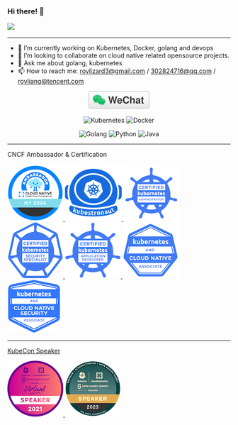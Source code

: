 ### Hi there! 👋

![](https://github-readme-stats.vercel.app/api?username=lianghao208&theme=buefy&show_icons=true&hide=stars&count_private=true&include_all_commits=true)
<!--
**lianghao208/lianghao208** is a ✨ _special_ ✨ repository because its `README.md` (this file) appears on your GitHub profile.
---
Here are some ideas to get you started:
-->
---

- 🔭 I’m currently working on Kubernetes, Docker, golang and devops
- 👯 I’m looking to collaborate on cloud native related opensource projects.
- 💬 Ask me about golang, kubernetes
- 📫 How to reach me: roylizard3@gmail.com / 302824716@qq.com / royliang@tencent.com

<p align="center">
  <a href="https://raw.githubusercontent.com/lianghao208/lianghao208/master/img/wechat-qr-code.jpg"><img src="img/wechat.svg" alt="微信"></a>
</p>

<p align="center">
  <img alt="Kubernetes" src="https://img.shields.io/static/v1?style=flat&logo=Kubernetes&label=&message=Kubernetes&color=767676">
  <img alt="Docker" src="https://img.shields.io/static/v1?style=flat&logo=Docker&label=&message=Docker&color=767676">
</p>

<p align="center">
  <img alt="Golang" src="https://img.shields.io/static/v1?style=flat&logo=Go&label=&message=Golang&color=767676">
  <img alt="Python" src="https://img.shields.io/static/v1?style=flat&logo=Python&label=&message=Python&color=767676">
  <img alt="Java" src="https://img.shields.io/static/v1?style=flat&logo=Java&label=&message=Java&color=767676">
</p>

---
CNCF Ambassador & Certification

<a href="https://www.cncf.io/people/ambassadors/?p=roy-liang" target="_blank">![](./cncf-ambassador-h1-2024.png)
<a href="https://www.credly.com/badges/f65155ec-d7c6-46b9-9ca2-a97c8c1025ba/public_url" target="_blank">![](./kubestronaut.png)
<a href="https://www.credly.com/badges/ea69abad-7a36-4121-8e96-2aa49bbdf4c7/public_url" target="_blank">![](./cka-certified-kubernetes-administrator.png)
<a href="https://www.credly.com/badges/5bcb451e-1f63-4c84-975d-d3924da292fb/public_url" target="_blank">![](./cks-certified-kubernetes-security-specialist.png)
<a href="https://www.credly.com/badges/88f5b10a-8b64-4e1d-807d-6ffcde5a8030/public_url" target="_blank">![](./ckad-certified-kubernetes-application-developer.png)
<a href="https://www.credly.com/badges/78856dc7-8d74-450b-850a-a05398e23b70/public_url" target="_blank">![](./kcna-kubernetes-and-cloud-native-associate.png)
<a href="https://www.credly.com/badges/e32482db-613f-4b9b-8627-e1e6227c6174/public_url" target="_blank">![](./kcsa-kubernetes-and-cloud-native-security-associate.png)

---
KubeCon Speaker

<a href="https://kccncosschn21.sched.com/event/qBoU/superedgekubernetesyi-sui-zha-ji-superedge-promoting-kubernetes-to-the-edge-of-technology-decryption-attlee-wang-roy-liang-tencent?iframe=no" target="_blank" rel="kubecon 2021">![](./speaker-kubecon-cloudnativecon-china-2021.png)
<a href="https://kccncosschn2023.sched.com/event/1PTJn/ye-ge-daepkwok-deep-dive-kwok-shiming-zhang-daocloud-hao-liang-tencent?iframe=no" target="_blank" rel="kubecon 2023">![](./speaker-kubecon-cloudnativecon-china-2023.png)
